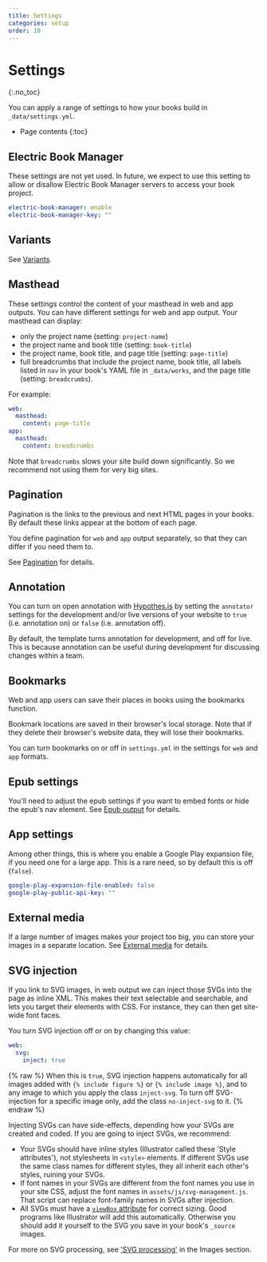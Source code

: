 ```yaml
---
title: Settings
categories: setup
order: 10
---
```


# Settings
{:.no_toc}

You can apply a range of settings to how your books build in `_data/settings.yml`.

* Page contents
{:toc}

## Electric Book Manager

These settings are not yet used. In future, we expect to use this setting to allow or disallow Electric Book Manager servers to access your book project.

``` yaml
electric-book-manager: enable
electric-book-manager-key: ""
```

## Variants

See [Variants](variants.html).

## Masthead

These settings control the content of your masthead in web and app outputs. You can have different settings for web and app output. Your masthead can display:

- only the project name (setting: `project-name`)
- the project name and book title (setting: `book-title`)
- the project name, book title, and page title (setting: `page-title`)
- full breadcrumbs that include the project name, book title, all labels listed in `nav` in your book's YAML file in `_data/works`, and the page title (setting: `breadcrumbs`).

For example:

``` yaml
web:
  masthead:
    content: page-title
app:
  masthead:
    content: breadcrumbs
```

Note that `breadcrumbs` slows your site build down significantly. So we recommend not using them for very big sites.

## Pagination

Pagination is the links to the previous and next HTML pages in your books. By default these links appear at the bottom of each page.

You define pagination for `web` and `app` output separately, so that they can differ if you need them to.

See [Pagination](../layout/web-pagination.html) for details.

## Annotation

You can turn on open annotation with [Hypothes.is](https://hypothes.is) by setting the `annotator` settings for the development and/or live versions of your website to `true` (i.e. annotation on) or `false` (i.e. annotation off).

By default, the template turns annotation for development, and off for live. This is because annotation can be useful during development for discussing changes within a team.

## Bookmarks

Web and app users can save their places in books using the bookmarks function.

Bookmark locations are saved in their browser's local storage. Note that if they delete their browser's website data, they will lose their bookmarks.

You can turn bookmarks on or off in `settings.yml` in the settings for `web` and `app` formats.

## Epub settings

You'll need to adjust the epub settings if you want to embed fonts or hide the epub's nav element. See [Epub output](../output/epub-output.html) for details.

## App settings

Among other things, this is where you enable a Google Play expansion file, if you need one for a large app. This is a rare need, so by default this is off (`false`).

``` yaml
google-play-expansion-file-enabled: false
google-play-public-api-key: ""
```

## External media

If a large number of images makes your project too big, you can store your images in a separate location. See [External media](../images/external-media.html) for details.

## SVG injection

If you link to SVG images, in web output we can inject those SVGs into the page as inline XML. This makes their text selectable and searchable, and lets you target their elements with CSS. For instance, they can then get site-wide font faces.

You turn SVG injection off or on by changing this value:

```yaml
web:
  svg:
    inject: true
```

{% raw %}
When this is `true`, SVG injection happens automatically for all images added with `{% include figure %}` or `{% include image %}`, and to any image to which you apply the class `inject-svg`. To turn off SVG-injection for a specific image only, add the class `no-inject-svg` to it.
{% endraw %}

Injecting SVGs can have side-effects, depending how your SVGs are created and coded. If you are going to inject SVGs, we recommend:

- Your SVGs should have inline styles (Illustrator called these 'Style attributes'), not stylesheets in `<style>` elements. If different SVGs use the same class names for different styles, they all inherit each other's styles, ruining your SVGs.
- If font names in your SVGs are different from the font names you use in your site CSS, adjust the font names in `assets/js/svg-management.js`. That script can replace font-family names in SVGs after injection.
- All SVGs must have a [`viewBox` attribute](https://css-tricks.com/scale-svg/#article-header-id-3) for correct sizing. Good programs like Illustrator will add this automatically. Otherwise you should add it yourself to the SVG you save in your book's `_source` images.

For more on SVG processing, see ['SVG processing'](../images/svg-processing.html) in the Images section.
